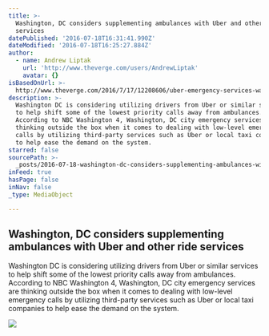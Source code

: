 ```yaml
---
title: >-
  Washington, DC considers supplementing ambulances with Uber and other ride
  services
datePublished: '2016-07-18T16:31:41.990Z'
dateModified: '2016-07-18T16:25:27.884Z'
author:
  - name: Andrew Liptak
    url: 'http://www.theverge.com/users/AndrewLiptak'
    avatar: {}
isBasedOnUrl: >-
  http://www.theverge.com/2016/7/17/12208606/uber-emergency-services-washington-dc
description: >-
  Washington DC is considering utilizing drivers from Uber or similar services
  to help shift some of the lowest priority calls away from ambulances.
  According to NBC Washington 4, Washington, DC city emergency services are
  thinking outside the box when it comes to dealing with low-level emergency
  calls by utilizing third-party services such as Uber or local taxi companies
  to help ease the demand on the system.
starred: false
sourcePath: >-
  _posts/2016-07-18-washington-dc-considers-supplementing-ambulances-with-uber.md
inFeed: true
hasPage: false
inNav: false
_type: MediaObject

---
```

<article style=""><h1>Washington, DC considers supplementing ambulances with Uber and other ride services</h1><p>Washington DC is considering utilizing drivers from Uber or similar services to help shift some of the lowest priority calls away from ambulances. According to NBC Washington 4, Washington, DC city emergency services are thinking outside the box when it comes to dealing with low-level emergency calls by utilizing third-party services such as Uber or local taxi companies to help ease the demand on the system.</p><img src="https://cdn3.vox-cdn.com/thumbor/7_92cIX7SROT8aq9Tzul4qP-z4A=/0x156:3000x1844/1600x900/cdn0.vox-cdn.com/uploads/chorus_image/image/50137457/GettyImages-497374618.0.jpg" /></article>